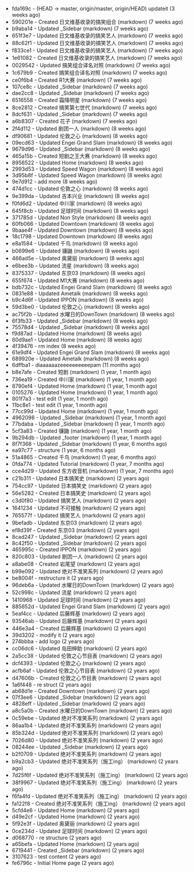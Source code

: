 * fda169c - (HEAD -> master, origin/master, origin/HEAD) updateit (3 weeks ago) <tcgriffith>
* 590201e - Created 日文维基收录的搞笑组合 (markdown) (7 weeks ago) <TC>
* b9aba14 - Updated _Sidebar (markdown) (7 weeks ago) <TC>
* 651f3e7 - Updated 日文维基收录的搞笑艺人 (markdown) (7 weeks ago) <TC>
* 88c62f1 - Updated 日文维基收录的搞笑艺人 (markdown) (7 weeks ago) <TC>
* f833ce1 - Updated 日文维基收录的搞笑艺人 (markdown) (7 weeks ago) <TC>
* 1e61082 - Created 日文维基收录的搞笑艺人 (markdown) (7 weeks ago) <TC>
* 0029542 - Updated 搞笑组合译名对照 (markdown) (7 weeks ago) <TC>
* 1c679b9 - Created 搞笑组合译名对照 (markdown) (7 weeks ago) <TC>
* ce0f6b4 - Created R1大赛 (markdown) (7 weeks ago) <TC>
* 107ce8c - Updated _Sidebar (markdown) (7 weeks ago) <TC>
* dae2cc8 - Updated _Sidebar (markdown) (7 weeks ago) <TC>
* 6516558 - Created 霜降明星 (markdown) (7 weeks ago) <TC>
* 8ce2812 - Created 搞笑第七世代 (markdown) (7 weeks ago) <TC>
* 8dcf631 - Updated _Sidebar (markdown) (7 weeks ago) <TC>
* a6b8307 - Created 花子 (markdown) (7 weeks ago) <TC>
* 2f4d112 - Updated 剧团一人 (markdown) (8 weeks ago) <TC>
* df90681 - Updated 伦敦之心 (markdown) (8 weeks ago) <TC>
* 09ecd63 - Updated Engei Grand Slam (markdown) (8 weeks ago) <TC>
* 9679d96 - Updated _Sidebar (markdown) (8 weeks ago) <TC>
* 465a15b - Created 短剧之王大赛 (markdown) (8 weeks ago) <TC>
* 8956522 - Updated Home (markdown) (8 weeks ago) <TC>
* 2993d53 - Updated Speed Wagon (markdown) (8 weeks ago) <TC>
* 3d95b8f - Updated Speed Wagon (markdown) (8 weeks ago) <TC>
* 9e7d912 - add more (8 weeks ago) <tcgriffith>
* 474d1cc - Updated 伦敦之心 (markdown) (8 weeks ago) <TC>
* 9e399da - Updated 吉本兴业 (markdown) (8 weeks ago) <TC>
* f0fd6d2 - Updated 中川家 (markdown) (8 weeks ago) <TC>
* 645f8cb - Updated 足球时间 (markdown) (8 weeks ago) <TC>
* 371785d - Updated Non Style (markdown) (8 weeks ago) <TC>
* 60fb066 - Updated Downtown (markdown) (8 weeks ago) <TC>
* 9baae4f - Updated Downtown (markdown) (8 weeks ago) <TC>
* 18c1798 - Updated Downtown (markdown) (8 weeks ago) <TC>
* e8a1584 - Updated 千鸟 (markdown) (8 weeks ago) <TC>
* b0699e6 - Updated 镰鼬 (markdown) (8 weeks ago) <TC>
* 466ad5e - Updated 奥黛丽 (markdown) (8 weeks ago) <TC>
* e6bee3b - Updated 流星 (markdown) (8 weeks ago) <TC>
* 8375337 - Updated 东京03 (markdown) (8 weeks ago) <TC>
* 655f674 - Updated M1大赛 (markdown) (8 weeks ago) <TC>
* bdb732c - Updated Engei Grand Slam (markdown) (8 weeks ago) <TC>
* 0831e88 - Updated Ametalk (markdown) (8 weeks ago) <TC>
* b9c4d6f - Updated IPPON (markdown) (8 weeks ago) <TC>
* 59d3be0 - Updated 伦敦之心 (markdown) (8 weeks ago) <TC>
* ac75f2b - Updated 水曜日的DownTown (markdown) (8 weeks ago) <TC>
* 6f3fb33 - Updated _Sidebar (markdown) (8 weeks ago) <TC>
* 75578d4 - Updated _Sidebar (markdown) (8 weeks ago) <TC>
* f9d87ad - Updated Home (markdown) (8 weeks ago) <TC>
* 60d9ae1 - Updated Home (markdown) (8 weeks ago) <TC>
* 4f39476 - rm index (8 weeks ago) <tcgriffith>
* 61e9df4 - Updated Engei Grand Slam (markdown) (8 weeks ago) <TC>
* 689920e - Updated Ametalk (markdown) (8 weeks ago) <TC>
* 6dffba1 - diaaaaaazeeeeeeeeeepam (11 months ago) <tcgriffith>
* b8e7afe - Created 短剧 (markdown) (1 year, 1 month ago) <TC>
* 736ea19 - Created 中川家 (markdown) (1 year, 1 month ago) <TC>
* 8790ef4 - Updated Home (markdown) (1 year, 1 month ago) <TC>
* 0105276 - Updated Home (markdown) (1 year, 1 month ago) <TC>
* 801f7a3 - test edit (1 year, 1 month ago) <TC>
* 11bc8e1 - test edit (1 year, 1 month ago) <TC>
* 77cc99d - Updated Home (markdown) (1 year, 1 month ago) <TC>
* 4962098 - Updated _Sidebar (markdown) (1 year, 1 month ago) <TC>
* 77bdaba - Updated _Sidebar (markdown) (1 year, 1 month ago) <TC>
* 5cf3a83 - Created 镰鼬 (markdown) (1 year, 1 month ago) <TC>
* 9b294db - Updated _footer (markdown) (1 year, 1 month ago) <TC>
* 8f7f368 - Updated _Sidebar (markdown) (1 year, 6 months ago) <TC>
* ea97c77 - structure (1 year, 6 months ago) <tcgriffith>
* 51a4865 - Created 千鸟 (markdown) (1 year, 6 months ago) <TC>
* 0fda774 - Updated Tutorial (markdown) (1 year, 7 months ago) <TC>
* cce4d29 - Updated 东方收音机 (markdown) (1 year, 7 months ago) <TC>
* c21b311 - Updated 日本搞笑史 (markdown) (2 years ago) <TC>
* 754cc97 - Updated 日本搞笑史 (markdown) (2 years ago) <TC>
* 56e5282 - Created 日本搞笑史 (markdown) (2 years ago) <TC>
* c3d0f80 - Updated 搞笑艺人 (markdown) (2 years ago) <TC>
* 1641234 - Updated 不可接触 (markdown) (2 years ago) <crossrx>
* 765577f - Updated 搞笑艺人 (markdown) (2 years ago) <TC>
* 9befadb - Updated 东京03 (markdown) (2 years ago) <TC>
* ef8d39f - Created 东京03 (markdown) (2 years ago) <TC>
* 8cad247 - Updated _Sidebar (markdown) (2 years ago) <TC>
* 8c42f50 - Updated _Sidebar (markdown) (2 years ago) <TC>
* 465995c - Created IPPON (markdown) (2 years ago) <TC>
* 820c803 - Updated 剧团一人 (markdown) (2 years ago) <TC>
* a8abe08 - Created 岩尾望 (markdown) (2 years ago) <TC>
* b99e092 - Updated 绝对不准笑系列 (markdown) (2 years ago) <Humi2314>
* be8004f - restructure it (2 years ago) <tcgriffith>
* 96deb6a - Updated 水曜日的DownTown (markdown) (2 years ago) <Humi2314>
* 52c998c - Updated 流星 (markdown) (2 years ago) <tohrusnbs>
* 1410968 - Updated 足球时间 (markdown) (2 years ago) <TC>
* 885652d - Updated Engei Grand Slam (markdown) (2 years ago) <TC>
* 5eaf4cc - Updated 后藤辉基 (markdown) (2 years ago) <TC>
* 93546ab - Updated 后藤辉基 (markdown) (2 years ago) <TC>
* 446e3a4 - Created 后藤辉基 (markdown) (2 years ago) <TC>
* 39d3202 - modify it (2 years ago) <tcgriffith>
* 274bbba - add logo (2 years ago) <tcgriffith>
* cc06dc6 - Updated 岛田绅助 (markdown) (2 years ago) <TC>
* 2a5cc38 - Updated 伦敦之心节目表 (markdown) (2 years ago) <TC>
* dcf4393 - Updated 伦敦之心 (markdown) (2 years ago) <TC>
* acfb6af - Updated 伦敦之心节目表 (markdown) (2 years ago) <TC>
* d47606b - Created 伦敦之心节目表 (markdown) (2 years ago) <TC>
* 1a6f448 - re struct (2 years ago) <tcgriffith>
* ab68d1e - Created Downtown (markdown) (2 years ago) <TC>
* 07f3ee6 - Updated _Sidebar (markdown) (2 years ago) <TC>
* 4828eff - Updated _Sidebar (markdown) (2 years ago) <Humi2314>
* a8c5a0b - Created 水曜日的DownTown (markdown) (2 years ago) <Humi2314>
* 0c59ebe - Updated 绝对不准笑系列 (markdown) (2 years ago) <Humi2314>
* 86aa1b4 - Updated 绝对不准笑系列 (markdown) (2 years ago) <Humi2314>
* 85b324d - Updated 绝对不准笑系列 (markdown) (2 years ago) <Humi2314>
* 7026d80 - Updated 绝对不准笑系列 (markdown) (2 years ago) <Humi2314>
* 08244ee - Updated _Sidebar (markdown) (2 years ago) <Humi2314>
* b2f0709 - Updated 绝对不准笑系列 (markdown) (2 years ago) <Humi2314>
* b9a2cb3 - Updated 绝对不准笑系列（施工ing） (markdown) (2 years ago) <Humi2314>
* 7d25f6f - Updated 绝对不准笑系列（施工ing） (markdown) (2 years ago) <Humi2314>
* 38f9967 - Updated 绝对不准笑系列（施工ing） (markdown) (2 years ago) <Humi2314>
* f6fa4fd - Updated 绝对不准笑系列（施工ing） (markdown) (2 years ago) <Humi2314>
* fa122f8 - Created 绝对不准笑系列（施工ing） (markdown) (2 years ago) <Humi2314>
* 5cfd4e6 - Updated Home (markdown) (2 years ago) <TC>
* d49e2cf - Updated Home (markdown) (2 years ago) <TC>
* 5f92e3f - Updated 奥黛丽 (markdown) (2 years ago) <TC>
* 0ce234d - Updated 足球时间 (markdown) (2 years ago) <TC>
* d068770 - re structure (2 years ago) <tcgriffith>
* a65befa - Updated Home (markdown) (2 years ago) <TC>
* 6719441 - Created _Sidebar (markdown) (2 years ago) <TC>
* 3107623 - test content (2 years ago) <tcgriffith>
* fe6796c - Initial Home page (2 years ago) <TC>